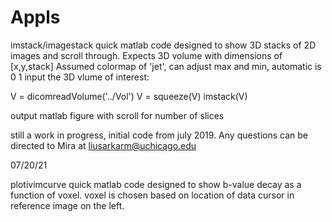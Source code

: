 # Appls
imstack/imagestack
quick matlab code designed to show 3D stacks of 2D images and scroll through. 
Expects 3D volume with dimensions of [x,y,stack]
Assumed colormap of 'jet', can adjust max and min, automatic is 0 1
input the 3D vlume of interest:

V = dicomreadVolume('../Vol')
V = squeeze(V)
imstack(V)

output matlab figure with scroll for number of slices 

still a work in progress, initial code from july 2019. 
Any questions can be directed to Mira at liusarkarm@uchicago.edu

07/20/21


plotivimcurve
quick matlab code designed to show b-value decay as a function of voxel. 
voxel is chosen based on location of data cursor in reference image on the left. 

